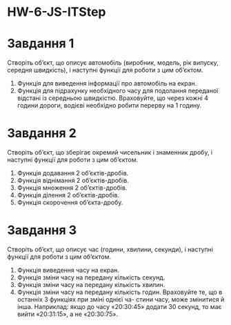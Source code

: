 # HW-6-JS-ITStep

# Завдання 1

Створіть об’єкт, що описує автомобіль (виробник, модель, рік
випуску, середня швидкість), і наступні функції для роботи з цим
об’єктом.

1. Функція для виведення інформації про автомобіль на
   екран.
2. Функція для підрахунку необхідного часу для подолання
   переданої відстані із середньою швидкістю. Враховуйте,
   що через кожні 4 години дороги, водієві необхідно робити
   перерву на 1 годину.

# Завдання 2

Створіть об’єкт, що зберігає окремий чисельник і знаменник
дробу, і наступні функції для роботи з цим об’єктом.

1. Функція додавання 2 об’єктів-дробів.
2. Функція віднімання 2 об’єктів-дробів.
3. Функція множення 2 об’єктів-дробів.
4. Функція ділення 2 об’єктів-дробів.
5. Функція скорочення об’єкта-дробу.

# Завдання 3

Створіть об’єкт, що описує час (години, хвилини, секунди), і
наступні функції для роботи з цим об’єктом.

1. Функція виведення часу на екран.
2. Функція зміни часу на передану кількість секунд.
3. Функція зміни часу на передану кількість хвилин.
4. Функція зміни часу на передану кількість годин.
   Враховуйте те, що в останніх 3 функціях при зміні однієї ча-
   стини часу, може змінитися й інша. Наприклад: якщо до часу
   «20:30:45» додати 30 секунд, то має вийти «20:31:15», а не «20:30:75».
